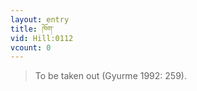 ```yaml
---
layout: entry
title: ཁོག་
vid: Hill:0112
vcount: 0
---
```


> To be taken out (Gyurme 1992: 259)\.

